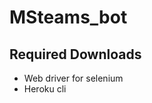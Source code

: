 # MSteams_bot
<h2> Required Downloads </h2>

<ul>
  <li>Web driver for selenium</li>
  <li>Heroku cli </li>
</ul>
